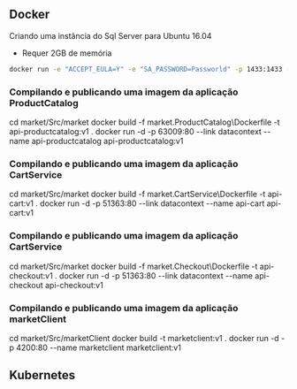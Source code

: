 ## Docker

Criando uma instância do Sql Server para Ubuntu 16.04

* Requer 2GB de memória

```sh
docker run -e "ACCEPT_EULA=Y" -e "SA_PASSWORD=Passworld" -p 1433:1433 --name datacontext -d mcr.microsoft.com/mssql/server:2019-CU4-ubuntu-16.04
```

### Compilando e publicando uma imagem da aplicação ProductCatalog
cd market/Src/market
docker build -f market.ProductCatalog\Dockerfile -t api-productcatalog:v1 .
docker run -d -p 63009:80 --link datacontext --name api-productcatalog api-productcatalog:v1

### Compilando e publicando uma imagem da aplicação CartService
cd market/Src/market
docker build -f market.CartService\Dockerfile -t api-cart:v1 .
docker run -d -p 51363:80 --link datacontext --name api-cart api-cart:v1

### Compilando e publicando uma imagem da aplicação CartService
cd market/Src/market
docker build -f market.Checkout\Dockerfile -t api-checkout:v1 .
docker run -d -p 51363:80 --link datacontext --name api-checkout api-checkout:v1

### Compilando e publicando uma imagem da aplicação marketClient
cd market/Src/marketClient
docker build -t marketclient:v1 .
docker run -d -p 4200:80 --name marketclient marketclient:v1

## Kubernetes